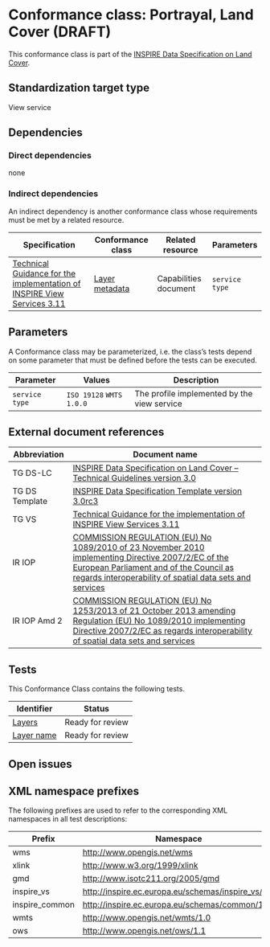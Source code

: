 # Conformance class: Portrayal, Land Cover (DRAFT)

This conformance class is part of the [INSPIRE Data Specification on Land Cover](../README.md).

## Standardization target type

View service

## Dependencies

### Direct dependencies

none

### Indirect dependencies

An indirect dependency is another conformance class whose requirements must be met by a related resource.

| Specification | Conformance class | Related resource | Parameters |
| ------------- | ----------------- | ---------------- | ---------- |
| [Technical Guidance for the implementation of INSPIRE View Services 3.11](#ref_TG_VS) | [Layer metadata](http://inspire.ec.europa.eu/id/ats/view-service/3.11/layer-metadata) | Capabilities document |  `service type`  |

## Parameters

A Conformance class may be parameterized, i.e. the class’s tests depend on some parameter that must be defined before the tests can be executed.
 
| Parameter | Values | Description |
| --------- | ------ | ----------- |
| `service type` | `ISO 19128` `WMTS 1.0.0` | The profile implemented by the view service | 

## External document references

| Abbreviation | Document name                       |
| ------------ | ----------------------------------- |
| TG DS-LC <a name="ref_TG_DS_LC"></a>   | [INSPIRE Data Specification on Land Cover – Technical Guidelines version 3.0](http://inspire.ec.europa.eu/documents/Data_Specifications/INSPIRE_DataSpecification_LC_v3.0.pdf)
| TG DS Template <a name="ref_TG_DS_tmpl"></a>   | [INSPIRE Data Specification Template version 3.0rc3](http://inspire.jrc.ec.europa.eu/documents/Data_Specifications/INSPIRE_DataSpecification_Template_v3.0rc3.pdf)
| TG VS <a name="ref_TG_VS"></a>   | [Technical Guidance for the implementation of INSPIRE View Services 3.11](http://inspire.jrc.ec.europa.eu/documents/Network_Services/TechnicalGuidance_ViewServices_v3.11.pdf)
| IR IOP <a name="ref_IR_IOP"><a/> | [COMMISSION REGULATION (EU) No 1089/2010 of 23 November 2010 implementing Directive 2007/2/EC of the European Parliament and of the Council as regards interoperability of spatial data sets and services](http://eur-lex.europa.eu/legal-content/EN/TXT/PDF/?uri=OJ:L:2010:323:FULL&from=EN)
| IR IOP Amd 2 <a name="ref_IR_IOP_LCd2"><a/> | [COMMISSION REGULATION (EU) No 1253/2013 of 21 October 2013 amending Regulation (EU) No 1089/2010 implementing Directive 2007/2/EC as regards interoperability of spatial data sets and services](http://eur-lex.europa.eu/LexUriServ/LexUriServ.do?uri=OJ:L:2013:331:0001:0267:EN:PDF)

## Tests

This Conformance Class contains the following tests.

| Identifier                                                                          | Status   |
| ----------------------------------------------------------------------------------- | -------- |
| [Layers](./layers.md) | Ready for review |
| [Layer name](./layer-name.md) | Ready for review |

## Open issues

## XML namespace prefixes <a name="namespaces"></a>

The following prefixes are used to refer to the corresponding XML namespaces in all test descriptions:

Prefix         | Namespace
-------------- | -------------------------------------------------
wms            | http://www.opengis.net/wms
xlink          | http://www.w3.org/1999/xlink
gmd            | http://www.isotc211.org/2005/gmd
inspire_vs     | http://inspire.ec.europa.eu/schemas/inspire_vs/1.0
inspire_common | http://inspire.ec.europa.eu/schemas/common/1.0
wmts           | http://www.opengis.net/wmts/1.0
ows            | http://www.opengis.net/ows/1.1
